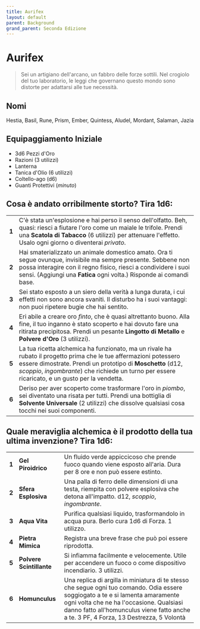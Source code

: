 ```yaml
---
title: Aurifex
layout: default
parent: Background
grand_parent: Seconda Edizione
---
```


# Aurifex

> Sei un artigiano dell'arcano, un fabbro delle forze sottili. Nel crogiolo del tuo laboratorio, le leggi che governano questo mondo sono distorte per adattarsi alle tue necessità.

## Nomi
Hestia, Basil, Rune, Prism, Ember, Quintess, Aludel, Mordant, Salaman, Jazia

## Equipaggiamento Iniziale
- 3d6 Pezzi d'Oro
- Razioni (3 utilizzi)
- Lanterna
- Tanica d'Olio (6 utilizzi)
- Coltello-ago (d6)
- Guanti Protettivi (_minuto_)

## Cosa è andato orribilmente storto? Tira 1d6:

|       |                                                                                                                                                                                                                                                                                     |
| ----- | ----------------------------------------------------------------------------------------------------------------------------------------------------------------------------------------------------------------------------------------------------------------------------------- |
| **1** | C'è stata un'esplosione e hai perso il senso dell'olfatto. Beh, quasi: riesci a fiutare l'oro come un maiale le trifole. Prendi una **Scatola di Tabacco** (6 utilizzi) per attenuare l'effetto. Usalo ogni giorno o diventerai _privato_.                                          |
| **2** | Hai smaterializzato un animale domestico amato. Ora ti segue ovunque, invisibile ma sempre presente. Sebbene non possa interagire con il regno fisico, riesci a condividere i suoi sensi. (Aggiungi una **Fatica** ogni volta.) Risponde ai comandi base.                           |
| **3** | Sei stato esposto a un siero della verità a lunga durata, i cui effetti non sono ancora svaniti. Il disturbo ha i suoi vantaggi: non puoi ripetere bugie che hai sentito.                                                                                                           |
| **4** | Eri abile a creare oro _finto_, che è quasi altrettanto buono. Alla fine, il tuo inganno è stato scoperto e hai dovuto fare una ritirata precipitosa. Prendi un pesante **Lingotto di Metallo** e **Polvere d'Oro** (3 utilizzi).                                                   |
| **5** | La tua ricetta alchemica ha funzionato, ma un rivale ha rubato il progetto prima che le tue affermazioni potessero essere dimostrate. Prendi un prototipo di **Moschetto** (d12, _scoppio_, _ingombrante_) che richiede un turno per essere ricaricato, e un gusto per la vendetta. |
| **6** | Deriso per aver scoperto come trasformare l'oro in _piombo_, sei diventato una risata per tutti. Prendi una bottiglia di **Solvente Universale** (2 utilizzi) che dissolve qualsiasi cosa tocchi nei suoi componenti.                                                               |

## Quale meraviglia alchemica è il prodotto della tua ultima invenzione? Tira 1d6:

|       |                          |                                                                                                                                                                                                                                                                        |
| ----- | ------------------------ | ---------------------------------------------------------------------------------------------------------------------------------------------------------------------------------------------------------------------------------------------------------------------- |
| **1** | **Gel Piroidrico**       | Un fluido verde appiccicoso che prende fuoco quando viene esposto all'aria. Dura per 8 ore e non può essere estinto.                                                                                                                                                   |
| **2** | **Sfera Esplosiva**      | Una palla di ferro delle dimensioni di una testa, riempita con polvere esplosiva che detona all'impatto. d12, _scoppio_, _ingombrante_.                                                                                                                                |
| **3** | **Aqua Vita**            | Purifica qualsiasi liquido, trasformandolo in acqua pura. Berlo cura 1d6 di Forza. 1 utilizzo.                                                                                                                                                                         |
| **4** | **Pietra Mimica**        | Registra una breve frase che può poi essere riprodotta.                                                                                                                                                                                                                |
| **5** | **Polvere Scintillante** | Si infiamma facilmente e velocemente. Utile per accendere un fuoco o come dispositivo incendiario. 3 utilizzi.                                                                                                                                                         |
| **6** | **Homunculus**           | Una replica di argilla in miniatura di te stesso che segue ogni tuo comando. Odia essere soggiogato a te e si lamenta amaramente ogni volta che ne ha l'occasione. Qualsiasi danno fatto all'homunculus viene fatto anche a te. 3 PF, 4 Forza, 13 Destrezza, 5 Volontà |
